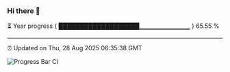### Hi there 👋

⏳ Year progress { ███████████████████▁▁▁▁▁▁▁▁▁▁▁ } 65.55 %

---

⏰ Updated on Thu, 28 Aug 2025 06:35:38 GMT

![Progress Bar CI](https://github.com/ZhaoGui/ZhaoGui/workflows/Progress%20Bar%20CI/badge.svg)
